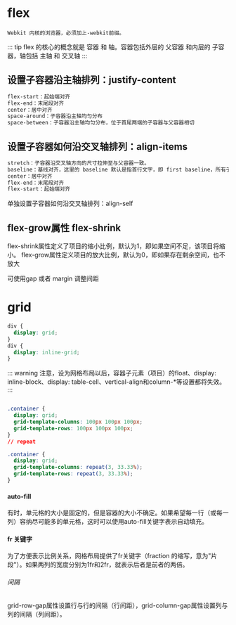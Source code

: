 # flex 
    Webkit 内核的浏览器，必须加上-webkit前缀。

::: tip
flex 的核心的概念就是 容器 和 轴。容器包括外层的 父容器 和内层的 子容器，轴包括 主轴 和 交叉轴
:::


 ## 设置子容器沿主轴排列：justify-content

```css
flex-start：起始端对齐
flex-end：末尾段对齐
center：居中对齐
space-around：子容器沿主轴均匀分布
space-between：子容器沿主轴均匀分布，位于首尾两端的子容器与父容器相切
```

## 设置子容器如何沿交叉轴排列：align-items

```js
stretch：子容器沿交叉轴方向的尺寸拉伸至与父容器一致。
baseline：基线对齐，这里的 baseline 默认是指首行文字，即 first baseline，所有子容器向基线对齐，交叉轴起点到元素基线距离最大的子容器将会与交叉轴起始端相切以确定基线。
center：居中对齐
flex-end：末尾段对齐
flex-start：起始端对齐

```

单独设置子容器如何沿交叉轴排列：align-self


## flex-grow属性 flex-shrink
flex-shrink属性定义了项目的缩小比例，默认为1，即如果空间不足，该项目将缩小。
flex-grow属性定义项目的放大比例，默认为0，即如果存在剩余空间，也不放大

可使用gap 或者 margin 调整间距
# grid 

```css
div {
  display: grid;
}
div {
  display: inline-grid;
}
```

::: warning 
注意，设为网格布局以后，容器子元素（项目）的float、display: inline-block、display: table-cell、vertical-align和column-*等设置都将失效。
:::

```css

.container {
  display: grid;
  grid-template-columns: 100px 100px 100px;
  grid-template-rows: 100px 100px 100px;
}
// repeat 

.container {
  display: grid;
  grid-template-columns: repeat(3, 33.33%);
  grid-template-rows: repeat(3, 33.33%);
}
```

#### auto-fill 

有时，单元格的大小是固定的，但是容器的大小不确定。如果希望每一行（或每一列）容纳尽可能多的单元格，这时可以使用auto-fill关键字表示自动填充。

#### fr 关键字

为了方便表示比例关系，网格布局提供了fr关键字（fraction 的缩写，意为"片段"）。如果两列的宽度分别为1fr和2fr，就表示后者是前者的两倍。


###### 间隔 
grid-row-gap属性设置行与行的间隔（行间距），grid-column-gap属性设置列与列的间隔（列间距）。